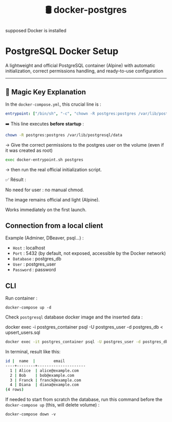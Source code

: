 <h1 align="center">

🛢️ docker-postgres

</h1>

supposed Docker is installed

# PostgreSQL Docker Setup

A lightweight and official PostgreSQL container (Alpine) with automatic initialization, correct permissions handling, and ready-to-use configuration

---

## 🔑 Magic Key Explanation

In the `docker-compose.yml`, this crucial line is :

```yaml
entrypoint: ["/bin/sh", "-c", "chown -R postgres:postgres /var/lib/postgresql/data && exec docker-entrypoint.sh postgres"]
```

➡️ This line executes **before startup** :

```bash
chown -R postgres:postgres /var/lib/postgresql/data
```
→ Give the correct permissions to the postgres user on the volume (even if it was created as root)

```bash
exec docker-entrypoint.sh postgres
```
→ then run the real official initialization script.

✅ Résult :

No need for user : no manual chmod.

The image remains official and light (Alpine).

Works immediately on the first launch.

## Connection from a local client

Example (Adminer, DBeaver, psql…) :

- `Host` : localhost
- `Port` : 5432 (by default, not exposed, accessible by the Docker network)
- `Database` : postgres_db
- `User` : postgres_user
- `Password` : password

## CLI 

Run container : 

`docker-compose up -d`

Check `postgresql` database docker image and the inserted data :

docker exec -i postgres_container psql -U postgres_user -d postgres_db < upsert_users.sql

```bash
docker exec -it postgres_container psql -U postgres_user -d postgres_db -c "SELECT * FROM users;"
```

In terminal, result like this:

```bash 
id |  name  |        email         
----+--------+---------------------
  1 | Alice  | alice@example.com
  2 | Bob    | bob@example.com
  3 | Franck | franck@example.com
  4 | Diana  | diana@example.com
(4 rows)
```

If needed to start from scratch the database, run this command before the `docker-compose up` (this, will delete volume) : 

`docker-compose down -v`
